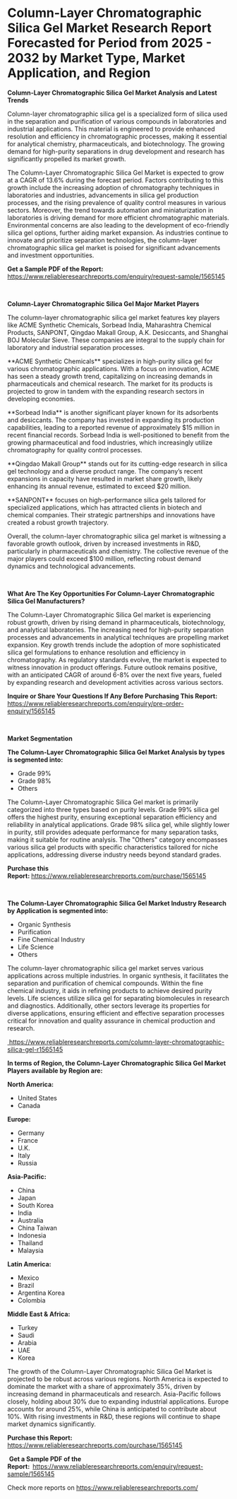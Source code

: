 <p><h1>Column-Layer Chromatographic Silica Gel Market Research Report Forecasted for Period from 2025 -  2032 by Market Type, Market Application, and Region</h1></p><p><strong>Column-Layer Chromatographic Silica Gel Market Analysis and Latest Trends</strong></p>
<p><p>Column-layer chromatographic silica gel is a specialized form of silica used in the separation and purification of various compounds in laboratories and industrial applications. This material is engineered to provide enhanced resolution and efficiency in chromatographic processes, making it essential for analytical chemistry, pharmaceuticals, and biotechnology. The growing demand for high-purity separations in drug development and research has significantly propelled its market growth.</p><p>The Column-Layer Chromatographic Silica Gel Market is expected to grow at a CAGR of 13.6% during the forecast period. Factors contributing to this growth include the increasing adoption of chromatography techniques in laboratories and industries, advancements in silica gel production processes, and the rising prevalence of quality control measures in various sectors. Moreover, the trend towards automation and miniaturization in laboratories is driving demand for more efficient chromatographic materials. Environmental concerns are also leading to the development of eco-friendly silica gel options, further aiding market expansion. As industries continue to innovate and prioritize separation technologies, the column-layer chromatographic silica gel market is poised for significant advancements and investment opportunities.</p></p>
<p><strong>Get a Sample PDF of the Report:&nbsp;</strong> <a href="https://www.reliableresearchreports.com/enquiry/request-sample/1565145?utm_campaign=3009&utm_medium=2&utm_source=Github&utm_content=ia&utm_term=02042025&utm_id=column-layer-chromatographic-silica-gel">https://www.reliableresearchreports.com/enquiry/request-sample/1565145</a></p>
<p>&nbsp;</p>
<p><strong>Column-Layer Chromatographic Silica Gel Major Market Players</strong></p>
<p><p>The column-layer chromatographic silica gel market features key players like ACME Synthetic Chemicals, Sorbead India, Maharashtra Chemical Products, SANPONT, Qingdao Makall Group, A.K. Desiccants, and Shanghai BOJ Molecular Sieve. These companies are integral to the supply chain for laboratory and industrial separation processes.</p><p>**ACME Synthetic Chemicals** specializes in high-purity silica gel for various chromatographic applications. With a focus on innovation, ACME has seen a steady growth trend, capitalizing on increasing demands in pharmaceuticals and chemical research. The market for its products is projected to grow in tandem with the expanding research sectors in developing economies.</p><p>**Sorbead India** is another significant player known for its adsorbents and desiccants. The company has invested in expanding its production capabilities, leading to a reported revenue of approximately $15 million in recent financial records. Sorbead India is well-positioned to benefit from the growing pharmaceutical and food industries, which increasingly utilize chromatography for quality control processes.</p><p>**Qingdao Makall Group** stands out for its cutting-edge research in silica gel technology and a diverse product range. The company’s recent expansions in capacity have resulted in market share growth, likely enhancing its annual revenue, estimated to exceed $20 million. </p><p>**SANPONT** focuses on high-performance silica gels tailored for specialized applications, which has attracted clients in biotech and chemical companies. Their strategic partnerships and innovations have created a robust growth trajectory.</p><p>Overall, the column-layer chromatographic silica gel market is witnessing a favorable growth outlook, driven by increased investments in R&D, particularly in pharmaceuticals and chemistry. The collective revenue of the major players could exceed $100 million, reflecting robust demand dynamics and technological advancements.</p></p>
<p>&nbsp;</p>
<p><strong>What Are The Key Opportunities For Column-Layer Chromatographic Silica Gel Manufacturers?</strong></p>
<p><p>The Column-Layer Chromatographic Silica Gel market is experiencing robust growth, driven by rising demand in pharmaceuticals, biotechnology, and analytical laboratories. The increasing need for high-purity separation processes and advancements in analytical techniques are propelling market expansion. Key growth trends include the adoption of more sophisticated silica gel formulations to enhance resolution and efficiency in chromatography. As regulatory standards evolve, the market is expected to witness innovation in product offerings. Future outlook remains positive, with an anticipated CAGR of around 6-8% over the next five years, fueled by expanding research and development activities across various sectors.</p></p>
<p><strong>Inquire or Share Your Questions If Any Before Purchasing This Report:</strong> <a href="https://www.reliableresearchreports.com/enquiry/pre-order-enquiry/1565145?utm_campaign=3009&utm_medium=2&utm_source=Github&utm_content=ia&utm_term=02042025&utm_id=column-layer-chromatographic-silica-gel">https://www.reliableresearchreports.com/enquiry/pre-order-enquiry/1565145</a></p>
<p>&nbsp;</p>
<p><strong>Market Segmentation</strong></p>
<p><strong>The Column-Layer Chromatographic Silica Gel Market Analysis by types is segmented into:</strong></p>
<p><ul><li>Grade 99%</li><li>Grade 98%</li><li>Others</li></ul></p>
<p><p>The Column-Layer Chromatographic Silica Gel market is primarily categorized into three types based on purity levels. Grade 99% silica gel offers the highest purity, ensuring exceptional separation efficiency and reliability in analytical applications. Grade 98% silica gel, while slightly lower in purity, still provides adequate performance for many separation tasks, making it suitable for routine analysis. The "Others" category encompasses various silica gel products with specific characteristics tailored for niche applications, addressing diverse industry needs beyond standard grades.</p></p>
<p><strong>Purchase this Report:&nbsp;</strong><a href="https://www.reliableresearchreports.com/purchase/1565145?utm_campaign=3009&utm_medium=2&utm_source=Github&utm_content=ia&utm_term=02042025&utm_id=column-layer-chromatographic-silica-gel">https://www.reliableresearchreports.com/purchase/1565145</a></p>
<p>&nbsp;</p>
<p><strong>The Column-Layer Chromatographic Silica Gel Market Industry Research by Application is segmented into:</strong></p>
<p><ul><li>Organic Synthesis</li><li>Purification</li><li>Fine Chemical Industry</li><li>Life Science</li><li>Others</li></ul></p>
<p><p>The column-layer chromatographic silica gel market serves various applications across multiple industries. In organic synthesis, it facilitates the separation and purification of chemical compounds. Within the fine chemical industry, it aids in refining products to achieve desired purity levels. Life sciences utilize silica gel for separating biomolecules in research and diagnostics. Additionally, other sectors leverage its properties for diverse applications, ensuring efficient and effective separation processes critical for innovation and quality assurance in chemical production and research.</p></p>
<p><a href="https://www.reliableresearchreports.com/column-layer-chromatographic-silica-gel-r1565145?utm_campaign=3009&utm_medium=2&utm_source=Github&utm_content=ia&utm_term=02042025&utm_id=column-layer-chromatographic-silica-gel">&nbsp;https://www.reliableresearchreports.com/column-layer-chromatographic-silica-gel-r1565145</a></p>
<p><strong>In terms of Region, the Column-Layer Chromatographic Silica Gel Market Players available by Region are:</strong></p>
<p>
    <p> <strong> North America: </strong>
        <ul>
            <li>United States</li>
            <li>Canada</li>
        </ul>
        </p> 
    <p> <strong> Europe: </strong>
        <ul>
            <li>Germany</li>
            <li>France</li>
            <li>U.K.</li>
            <li>Italy</li>
            <li>Russia</li>
        </ul>
        </p> 
    <p> <strong> Asia-Pacific: </strong>
        <ul>
            <li>China</li>
            <li>Japan</li>
            <li>South Korea</li>
            <li>India</li>
            <li>Australia</li>
            <li>China Taiwan</li>
            <li>Indonesia</li>
            <li>Thailand</li>
            <li>Malaysia</li>
        </ul>
        </p> 
    <p> <strong> Latin America: </strong>
        <ul>
            <li>Mexico</li>
            <li>Brazil</li>
            <li>Argentina Korea</li>
            <li>Colombia</li>
        </ul>
        </p> 
    <p> <strong> Middle East & Africa: </strong>
        <ul>
            <li>Turkey</li>
            <li>Saudi</li>
            <li>Arabia</li>
            <li>UAE</li>
            <li>Korea</li>
        </ul>
    </p>
    </p>
<p><p>The growth of the Column-Layer Chromatographic Silica Gel Market is projected to be robust across various regions. North America is expected to dominate the market with a share of approximately 35%, driven by increasing demand in pharmaceuticals and research. Asia-Pacific follows closely, holding about 30% due to expanding industrial applications. Europe accounts for around 25%, while China is anticipated to contribute about 10%. With rising investments in R&D, these regions will continue to shape market dynamics significantly.</p></p>
<p><strong>Purchase this Report: </strong><a href="https://www.reliableresearchreports.com/purchase/1565145?utm_campaign=3009&utm_medium=2&utm_source=Github&utm_content=ia&utm_term=02042025&utm_id=column-layer-chromatographic-silica-gel">https://www.reliableresearchreports.com/purchase/1565145</a></p>
<p>&nbsp;<strong>Get a Sample PDF of the Report:&nbsp;&nbsp;</strong><a href="https://www.reliableresearchreports.com/enquiry/request-sample/1565145?utm_campaign=3009&utm_medium=2&utm_source=Github&utm_content=ia&utm_term=02042025&utm_id=column-layer-chromatographic-silica-gel">https://www.reliableresearchreports.com/enquiry/request-sample/1565145</a></p>
<p><strong></strong></p>
<p>Check more reports on <a href="https://www.reliableresearchreports.com/?utm_campaign=3009&utm_medium=2&utm_source=Github&utm_content=ia&utm_term=02042025&utm_id=column-layer-chromatographic-silica-gel">https://www.reliableresearchreports.com/</a></p>